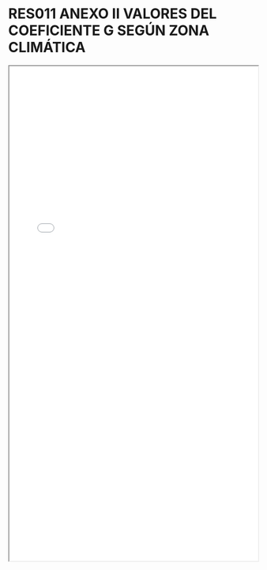 # RES011 ANEXO II VALORES DEL COEFICIENTE G SEGÚN ZONA CLIMÁTICA

<iframe src="../RES011 ANEXO II VALORES DEL COEFICIENTE G SEGÚN ZONA CLIMÁTICA.pdf" width="100%" height="1000px"></iframe>
